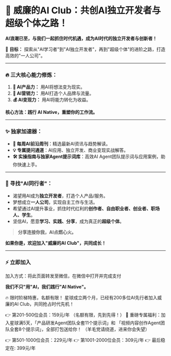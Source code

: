 # 🚀 威廉的AI Club：共创AI独立开发者与超级个体之路！

**AI浪潮已至，与我们一起抓住时代机遇，成为AI时代的独立开发者与创新者！**

🎯 **目标：** 探索从"AI学习者"到"AI独立开发者"，再到"超级个体"的进阶之路，打造高效的"一人公司"。

---

### 🔥 三大核心能力修炼：

1.  **🤖 AI产品力：** 用AI将想法变为现实。
2.  **📣 AI营销力：** 用AI打造个人品牌与流量。
3.  **💰 AI变现力：** 用AI将能力转化为收益。

**核心方法：践行 AI Native，重塑你的工作流。**

---

### ✨ 独家加速器：

*   **🚀 每周AI前沿周刊**：精选最新AI资讯与趋势解读。
*   **💡 专属提问通道**：AI应用、独立开发、商业变现实战解答。
*   **🛠️ 实操指南与独家Agent提示词库**：高效AI Agent团队提示词与应用案例，助你快速上手。

---

### 🌟 寻找"AI同行者"：

*   渴望用AI成为**独立开发者**，打造个人产品/服务。
*   梦想成立**一人公司**，实现自主工作与生活。
*   希望通过AI提升事业，抓住时代红利的**创作者、自由职业者、创业者、职场人、学生**。
*   坚信AI，愿意**学习、实践、分享**，成为真正的**超级个体**。

> **分享连接你我，AI点燃心火。**

**如果你是，欢迎加入"威廉的AI Club"，共同成长！**

---

### ⚡ 立即加入
加入方式：将此页面转发至微信，在微信中打开并完成支付

**我们不只"用"AI，我们践行"AI Native"。**

🔥 限时阶梯特惠，名额有限！
星球成立两个月，已经有200多位AI先行者加入威廉的AI Club，共同抢占时代先机！

👉 第201-500位会员：159元/年 （名额有限，先到先得！） 
🎁 重磅专属福利：加入星球满5天，「产品研发Agent团队全套11个提示词」和 「视频内容创作Agent团队全套8个提示词」，全部打包送给你！
（羊毛党请绕道，进来你会失望）

👉 第501-1000位会员：229元/年 
👉 第1001-2000位会员：309元/年 
👉 最后稳定在: 399元/年